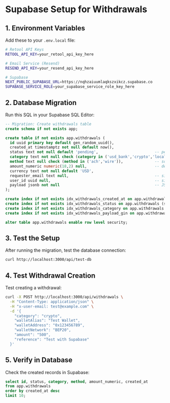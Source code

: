 # Supabase Setup for Withdrawals

## 1. Environment Variables

Add these to your `.env.local` file:

```bash
# Retool API Keys
RETOOL_API_KEY=your_retool_api_key_here

# Email Service (Resend)
RESEND_API_KEY=your_resend_api_key_here

# Supabase
NEXT_PUBLIC_SUPABASE_URL=https://nqhzaiuumlaqkszxikcz.supabase.co
SUPABASE_SERVICE_ROLE=your_supabase_service_role_key_here
```

## 2. Database Migration

Run this SQL in your Supabase SQL Editor:

```sql
-- Migration: Create withdrawals table
create schema if not exists app;

create table if not exists app.withdrawals (
  id uuid primary key default gen_random_uuid(),
  created_at timestamptz not null default now(),
  status text not null default 'pending',                         -- pending | processing | completed | failed
  category text not null check (category in ('usd_bank','crypto','local_currency')),
  method text null check (method in ('ach','wire')),              -- solo aplica a usd_bank
  amount_numeric numeric(18,2) null,                              -- derivado de amount string si se puede
  currency text not null default 'USD',
  requester_email text null,                                      -- si lo tenemos
  user_id uuid null,                                              -- si lo tenemos del auth
  payload jsonb not null                                          -- JSON crudo del formulario validado por Zod
);

create index if not exists idx_withdrawals_created_at on app.withdrawals (created_at desc);
create index if not exists idx_withdrawals_status on app.withdrawals (status);
create index if not exists idx_withdrawals_category on app.withdrawals (category);
create index if not exists idx_withdrawals_payload_gin on app.withdrawals using gin (payload);

alter table app.withdrawals enable row level security;
```

## 3. Test the Setup

After running the migration, test the database connection:

```bash
curl http://localhost:3000/api/test-db
```

## 4. Test Withdrawal Creation

Test creating a withdrawal:

```bash
curl -X POST http://localhost:3000/api/withdrawals \
  -H "Content-Type: application/json" \
  -H "x-user-email: test@example.com" \
  -d '{
    "category": "crypto",
    "walletAlias": "Test Wallet",
    "walletAddress": "0x123456789",
    "walletNetwork": "BEP20",
    "amount": "500",
    "reference": "Test with Supabase"
  }'
```

## 5. Verify in Database

Check the created records in Supabase:

```sql
select id, status, category, method, amount_numeric, created_at 
from app.withdrawals 
order by created_at desc 
limit 10;
```
